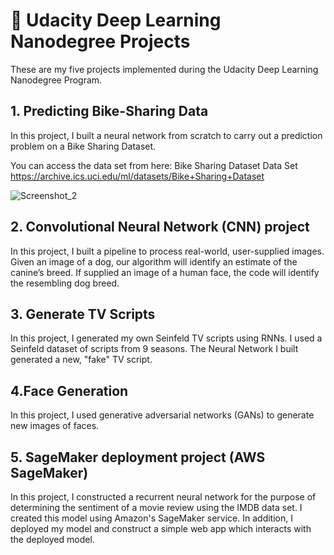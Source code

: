 

# &#x1F4D8; Udacity Deep Learning Nanodegree Projects

These are my five projects implemented during the Udacity Deep Learning Nanodegree Program.
 

  
## 1. Predicting Bike-Sharing Data
<p>
In this project, I built a neural network from scratch to carry out a prediction problem on a 
Bike Sharing Dataset.

You can access the data set from here: Bike Sharing Dataset Data Set
https://archive.ics.uci.edu/ml/datasets/Bike+Sharing+Dataset
</p>

![Screenshot_2](https://user-images.githubusercontent.com/30608533/54309417-260f3600-45e1-11e9-99bd-77e016e10f33.jpg)

## 2. Convolutional Neural Network (CNN) project
<p>
In this project, I built a pipeline to process real-world, user-supplied images. Given an image of a dog, our algorithm will identify an estimate of the canine’s breed. 
If supplied an image of a human face, the code will identify the resembling dog breed.
</p>



## 3. Generate TV Scripts
<p>
In this project, I generated my own Seinfeld TV scripts using RNNs. 
I used a Seinfeld dataset of scripts from 9 seasons. The Neural Network I  built generated a new, "fake" TV script.
</p>


## 4.Face Generation
<p>
In this project, I used generative adversarial networks (GANs) to generate new images of faces.
</p>


## 5. SageMaker deployment project (AWS SageMaker)
<p>
In this project, I constructed a recurrent neural network for the purpose of determining the sentiment of a movie review using the IMDB data set. I created this model using Amazon's SageMaker service. 
In addition, I deployed my model and construct a simple web app which interacts with the deployed model.
